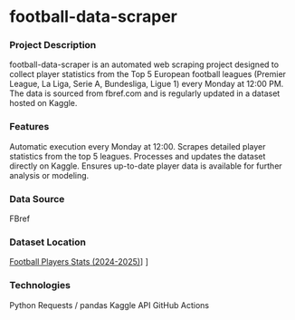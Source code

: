# football-data-scraper
### Project Description
football-data-scraper is an automated web scraping project designed to collect player statistics from the Top 5 European football leagues (Premier League, La Liga, Serie A, Bundesliga, Ligue 1) every Monday at 12:00 PM. The data is sourced from fbref.com and is regularly updated in a dataset hosted on Kaggle.
### Features
Automatic execution every Monday at 12:00.
Scrapes detailed player statistics from the top 5 leagues.
Processes and updates the dataset directly on Kaggle.
Ensures up-to-date player data is available for further analysis or modeling.

### Data Source
FBref

### Dataset Location
[Football Players Stats (2024-2025)](https://www.kaggle.com/datasets/hubertsidorowicz/football-players-stats-2024-2025/data)] ]

### Technologies
Python
Requests / pandas
Kaggle API
GitHub Actions
